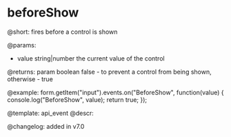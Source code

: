 beforeShow
=============

@short: fires before a control is shown
 

@params:
- value     string|number     the current value of the control

@returns:
param   boolean     false - to prevent a control from being shown, otherwise - true


@example:
form.getItem("input").events.on("BeforeShow", function(value) {
    console.log("BeforeShow", value);
    return true;
});


@template: api_event
@descr:

@changelog: added in v7.0
